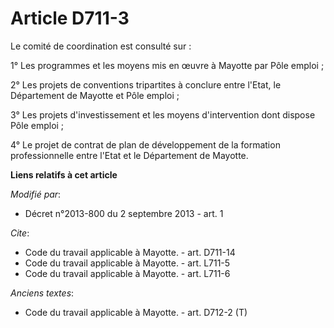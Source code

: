 # Article D711-3

Le comité de coordination est consulté sur : 

1° Les programmes et les moyens mis en œuvre à Mayotte par Pôle emploi ; 

2° Les projets de conventions tripartites à conclure entre l'Etat, le Département de Mayotte et Pôle emploi ; 

3° Les projets d'investissement et les moyens d'intervention dont dispose Pôle emploi ; 

4° Le projet de contrat de plan de développement de la formation professionnelle entre l'Etat et le Département de Mayotte.

**Liens relatifs à cet article**

_Modifié par_:

  - Décret n°2013-800 du 2 septembre 2013 - art. 1

_Cite_:

  - Code du travail applicable à Mayotte. - art. D711-14
  - Code du travail applicable à Mayotte. - art. L711-5
  - Code du travail applicable à Mayotte. - art. L711-6

_Anciens textes_:

  - Code du travail applicable à Mayotte. - art. D712-2 (T)
